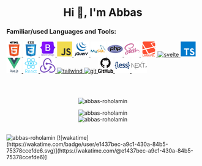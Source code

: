<div id="header" align="center">
   <h1 align="center">Hi 👋, I'm Abbas</h1>
</div>


<h3 align="left">Familiar/used Languages and Tools:</h3>
<p align="left"> 
   <a href="https://www.w3.org/html/" target="_blank">
    <img
      src="https://raw.githubusercontent.com/devicons/devicon/master/icons/html5/html5-original-wordmark.svg"
      alt="html5"
      width="40"
      height="40"
    />
  </a>
      <a href="https://www.w3.org/Style/CSS/" target="_blank">
    <img
      src="https://raw.githubusercontent.com/devicons/devicon/master/icons/css3/css3-original-wordmark.svg"
      alt="CSS3"
      width="40"
      height="40"
    />
  </a>
      <a href="https://getbootstrap.com/" target="_blank">
    <img
      src="https://raw.githubusercontent.com/devicons/devicon/master/icons/bootstrap/bootstrap-original-wordmark.svg"
      alt="getbootstrap"
      width="40"
      height="40"
    />
  </a>
   <a
    href="https://developer.mozilla.org/en-US/docs/Web/JavaScript"
    target="_blank"
    >
    <img
      src="https://raw.githubusercontent.com/devicons/devicon/master/icons/javascript/javascript-original.svg"
      alt="javascript"
      width="40"
      height="40"
    />
  </a>   
   <a
    href="https://jquery.com/"
    target="_blank"
    >
    <img
      src="https://raw.githubusercontent.com/devicons/devicon/master/icons/jquery/jquery-original-wordmark.svg"
      alt="jquery"
      width="40"
      height="40"
    />
  </a>   
  </a>
  <a href="https://www.mysql.com/" target="_blank">
    <img
      src="https://raw.githubusercontent.com/devicons/devicon/master/icons/mysql/mysql-original-wordmark.svg"
      alt="mysql"
      width="40"
      height="40"
    />
  </a>
  <a href="https://www.php.net" target="_blank">
       <img
         src="https://raw.githubusercontent.com/devicons/devicon/master/icons/php/php-original.svg"
         alt="php"
         width="40"
         height="40"
       />
  </a>
   <a href="https://sass-lang.com" target="_blank">
       <img
         src="https://raw.githubusercontent.com/devicons/devicon/master/icons/sass/sass-original.svg"
         alt="sass"
         width="40"
         height="40"
       />
   </a>
   <a href="https://laravel.com/" target="_blank">
    <img
      src="https://raw.githubusercontent.com/devicons/devicon/master/icons/laravel/laravel-plain-wordmark.svg"
      alt="laravel"
      width="40"
      height="40"
    />
  </a>
   <a href="https://svelte.dev" target="_blank">
       <img
         src="https://upload.wikimedia.org/wikipedia/commons/1/1b/Svelte_Logo.svg"
         alt="svelte"
         width="40"
         height="40"
       />
   </a>
   <a href="https://www.typescriptlang.org/" target="_blank">
       <img
         src="https://raw.githubusercontent.com/devicons/devicon/master/icons/typescript/typescript-original.svg"
         alt="typescript"
         width="40"
         height="40"
       />
  </a>
  <a href="https://vuejs.org/" target="_blank">
    <img
      src="https://raw.githubusercontent.com/devicons/devicon/master/icons/vuejs/vuejs-original-wordmark.svg"
      alt="vuejs"
      width="40"
      height="40"
    />
  </a>
  <a href="https://reactjs.org/" target="_blank">
    <img
      src="https://raw.githubusercontent.com/devicons/devicon/master/icons/react/react-original-wordmark.svg"
      alt="reactjs"
      width="40"
      height="40"
    />
  </a>
    <a href="https://redux.js.org" target="_blank" rel="noreferrer">
    <img
      src="https://raw.githubusercontent.com/devicons/devicon/master/icons/redux/redux-original.svg"
      alt="redux"
      width="40"
      height="40"
    />
  </a>
  <a href="https://tailwindcss.com/" target="_blank" rel="noreferrer">
    <img
      src="https://www.vectorlogo.zone/logos/tailwindcss/tailwindcss-icon.svg"
      alt="tailwind"
      width="40"
      height="40"
    />
  </a>
   <a href="https://git-scm.com/" target="_blank">
    <img
      src="https://www.vectorlogo.zone/logos/git-scm/git-scm-icon.svg"
      alt="git"
      width="40"
      height="40"
    />
  </a>
  <a href="https://github.com/" target="_blank">
    <img
      src="https://raw.githubusercontent.com/devicons/devicon/master/icons/github/github-original-wordmark.svg"
      alt="github"
      width="40"
      height="40"
    />
  </a>
     <a href="https://lesscss.org/" target="_blank">
    <img
      src="https://raw.githubusercontent.com/devicons/devicon/master/icons/less/less-plain-wordmark.svg"
      alt="lesscss"
      width="40"
      height="40"
    />
  </a>
    </a>
     <a href="https://https://nextjs.org/" target="_blank">
    <img
      src="https://raw.githubusercontent.com/devicons/devicon/master/icons/nextjs/nextjs-original-wordmark.svg"
      alt="nextjs"
      width="40"
      height="40"
    />
  </a>
</p>



<br><br>
<p align="center">
  <img src="https://github-readme-stats.vercel.app/api/top-langs?username=abbas-roholamin&show_icons=true&locale=en&layout=compact&theme=dark" alt="abbas-roholamin" />
</p>
  
  
<div align="center">

<img src="https://github-readme-stats.vercel.app/api?username=abbas-roholamin&count_private=true&show_icons=true&locale=en&theme=dark" alt="abbas-roholamin" />
   <br>
<img src="https://github-readme-streak-stats.herokuapp.com/?user=abbas-roholamin&theme=dark" alt="abbas-roholamin" />
   
</div>

<br>
<p align="left">
   <img src="https://komarev.com/ghpvc/?username=abbas-roholamin&label=Profile%20views&color=0e75b6&style=flat" alt="abbas-roholamin" /> 
   [![wakatime](https://wakatime.com/badge/user/e1437bec-a9c1-430a-84b5-75378ccefde6.svg)](https://wakatime.com/@e1437bec-a9c1-430a-84b5-75378ccefde6)]
</p>

